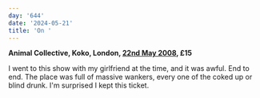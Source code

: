 ```yaml
---
day: '644'
date: '2024-05-21'
title: 'On '
---
```


**Animal Collective, Koko, London, [22nd May 2008](https://www.setlist.fm/setlist/animal-collective/2008/koko-london-england-1bd6f14c.html), £15**

I went to this show with my girlfriend at the time, and it was awful. End to end. The place was full of massive wankers, every one of the coked up or blind drunk. I'm surprised I kept this ticket.
